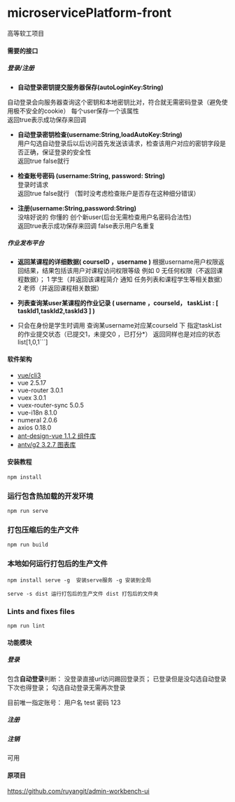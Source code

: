 # microservicePlatform-front
 高等软工项目

#### 需要的接口
##### 登录/注册
- **自动登录密钥提交服务器保存(autoLoginKey:String)** 
 
自动登录会向服务器查询这个密钥和本地密钥比对，符合就无需密码登录（避免使用极不安全的cookie） 每个user保存一个该属性  
 返回true表示成功保存来回调

- **自动登录密钥检查(username:String,loadAutoKey:String)**  
用户勾选自动登录后以后访问首先发送该请求，检查该用户对应的密钥字段是否正确，保证登录的安全性  
返回true false就行

- **检查账号密码 (username:String, password: String)**  
登录时请求   
返回true false就行 （暂时没考虑检查账户是否存在这种细分错误）  

- **注册(username:String,password:String)**  
没啥好说的 你懂的 创个新user(后台无需检查用户名密码合法性)  
返回true表示成功保存来回调 false表示用户名重复  

##### 作业发布平台
- **返回某课程的详细数据( courseID ，username )**
根据username用户权限返回结果，结果包括该用户对课程访问权限等级
例如 0 无任何权限（不返回课程数据）； 1 学生（并返回该课程简介 通知 任务列表和课程学生等相关数据） 2 老师（并返回课程相关数据）

-  **列表查询某user某课程的作业记录 ( username ，courseId， taskList : [ taskId1,taskId2,taskId3 ]  )**
-  只会在身份是学生时调用
查询某username对应某courseId 下 指定taskList的作业提交状态（已提交1，未提交0 ，已打分*）
返回同样也是对应的状态list[1,0,1```]

#### 软件架构
* [vue/cli3](https://cli.vuejs.org)
* vue 2.5.17 
* vue-router 3.0.1
* vuex 3.0.1
* vuex-router-sync 5.0.5
* vue-i18n 8.1.0
* numeral 2.0.6
* axios 0.18.0
* [ant-design-vue 1.1.2 组件库](https://vuecomponent.github.io/ant-design-vue)
* [antv/g2 3.2.7 图表库](http://g2.alipay.com/)




#### 安装教程
```
npm install
```

### 运行包含热加载的开发环境
```
npm run serve
```

### 打包压缩后的生产文件
```
npm run build
```

### 本地如何运行打包后的生产文件
```
npm install serve -g  安装serve服务 -g 安装到全局

serve -s dist 运行打包后的生产文件 dist 打包后的文件夹
```

### Lints and fixes files
```
npm run lint
```

#### 功能模块
##### 登录
包含**自动登录**判断：
没登录直接url访问踢回登录页；
已登录但是没勾选自动登录下次也得登录；
勾选自动登录无需再次登录

目前唯一指定账号：
用户名 test
密码 123
##### 注册
##### 注销
可用

#### 原项目

https://github.com/ruyangit/admin-workbench-ui
